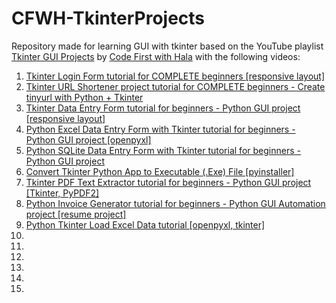 # CFWH-TkinterProjects

Repository made for learning GUI with tkinter based on the YouTube playlist [Tkinter GUI Projects](https://www.youtube.com/playlist?list=PLs3IFJPw3G9IiHm9PEP1UaMtuvACmxVMj) by [Code First with Hala](https://www.youtube.com/@codefirstwithhala) with the following videos:

1. [Tkinter Login Form tutorial for COMPLETE beginners [responsive layout]](https://www.youtube.com/watch?v=MeMCBdnhvQs)
2. [Tkinter URL Shortener project tutorial for COMPLETE beginners - Create tinyurl with Python + Tkinter](https://www.youtube.com/watch?v=NvzIGaEOKCk)
3. [Tkinter Data Entry Form tutorial for beginners - Python GUI project [responsive layout]](https://www.youtube.com/watch?v=vusUfPBsggw)
4. [Python Excel Data Entry Form with Tkinter tutorial for beginners - Python GUI project [openpyxl]](https://www.youtube.com/watch?v=fvIThtPt6Nc)
5. [Python SQLite Data Entry Form with Tkinter tutorial for beginners - Python GUI project](https://www.youtube.com/watch?v=gdDI_GhIRGo)
6. [Convert Tkinter Python App to Executable (.Exe) File [pyinstaller]](https://www.youtube.com/watch?v=Iv_dECet_oM)
7. [Tkinter PDF Text Extractor tutorial for beginners - Python GUI project [Tkinter, PyPDF2]](https://www.youtube.com/watch?v=CW481om80XU)
8. [Python Invoice Generator tutorial for beginners - Python GUI Automation project [resume project]](https://www.youtube.com/watch?v=mJc5gAnnlVQ)
9. [Python Tkinter Load Excel Data tutorial [openpyxl, tkinter]](https://www.youtube.com/watch?v=teBfyozQj4w)
10. []()
11. []()
12. []()
13. []()
14. []()
15. []()